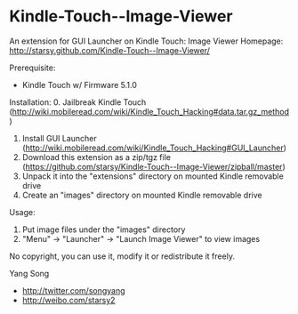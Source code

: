 Kindle-Touch--Image-Viewer
==========================

An extension for GUI Launcher on Kindle Touch: Image Viewer
Homepage: http://starsy.github.com/Kindle-Touch--Image-Viewer/


Prerequisite:
- Kindle Touch w/ Firmware 5.1.0

Installation:
  0. Jailbreak Kindle Touch (http://wiki.mobileread.com/wiki/Kindle_Touch_Hacking#data.tar.gz_method)
  1. Install GUI Launcher (http://wiki.mobileread.com/wiki/Kindle_Touch_Hacking#GUI_Launcher)
  2. Download this extension as a zip/tgz file (https://github.com/starsy/Kindle-Touch--Image-Viewer/zipball/master)
  3. Unpack it into the "extensions" directory on mounted Kindle removable drive
  4. Create an "images" directory on mounted Kindle removable drive

Usage:
  1. Put image files under the "images" directory
  2. "Menu" -> "Launcher" -> "Launch Image Viewer" to view images

No copyright, you can use it, modify it or redistribute it freely.

Yang Song
- http://twitter.com/songyang
- http://weibo.com/starsy2